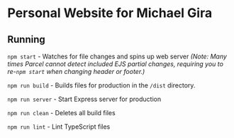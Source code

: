 # Personal Website for Michael Gira

## Running

`npm start` - Watches for file changes and spins up web server
_(Note: Many times Parcel cannot detect included EJS partial changes, requiring you to re-`npm start` when changing header or footer.)_

`npm run build` - Builds files for production in the `/dist` directory.

`npm run server` - Start Express server for production

`npm run clean` - Deletes all build files

`npm run lint` - Lint TypeScript files
